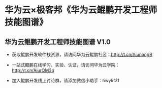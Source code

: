 # 华为云×极客邦《华为云鲲鹏开发工程师技能图谱》
## 华为云鲲鹏开发工程师技能图谱 V1.0

+ 获取鲲鹏开发软件栈资源，请访问华为云鲲鹏社区：http://t.cn/AiunaogB

+ 一站式鲲鹏在线学习、实验、认证，请访问华为云学院：http://t.cn/AiurQM3q

+ 加入鲲鹏开发线上讨论群，请添加微信小助手：hwykfz1
